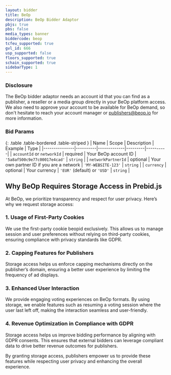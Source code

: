 ```yaml
---
layout: bidder
title: BeOp
description: BeOp Bidder Adaptor
pbjs: true
pbs: false
media_types: banner
biddercode: beop
tcfeu_supported: true
gvl_id: 666
usp_supported: false
floors_supported: true
schain_supported: true
sidebarType: 1
---
```


### Disclosure

The BeOp bidder adaptor needs an account id that you can find as a publisher, a reseller or a media group directly in your BeOp platform access. We also need to approve your account to be available for BeOp demand, so don't hesitate to reach your account manager or <publishers@beop.io> for more information.

### Bid Params

{: .table .table-bordered .table-striped }
| Name | Scope | Description | Example | Type |
|---------------|----------|-------------|---------|----------|
| `accountId` or `networkId` | required | Your BeOp account ID | `'5a8af500c9e77c00017e4cad'` | `string` |
| `networkPartnerId` | optional | Your own partner ID if you are a network | `'MY-WEBSITE-123'` | `string` |
| `currency` | optional | Your currency | `'EUR'` (default) or `'USD'` | `string` |

## Why BeOp Requires Storage Access in Prebid.js

At BeOp, we prioritize transparency and respect for user privacy. Here’s why we request storage access:

### 1. Usage of First-Party Cookies

We use the first-party cookie beopid exclusively. This allows us to manage session and user preferences without relying on third-party cookies, ensuring compliance with privacy standards like GDPR.

### 2. Capping Features for Publishers

Storage access helps us enforce capping mechanisms directly on the publisher’s domain, ensuring a better user experience by limiting the frequency of ad displays.

### 3. Enhanced User Interaction

We provide engaging voting experiences on BeOp formats. By using storage, we enable features such as resuming a voting session where the user last left off, making the interaction seamless and user-friendly.

### 4. Revenue Optimization in Compliance with GDPR

Storage access helps us improve bidding performance by aligning with GDPR consents. This ensures that external bidders can leverage compliant data to drive better revenue outcomes for publishers.

By granting storage access, publishers empower us to provide these features while respecting user privacy and enhancing the overall experience.
